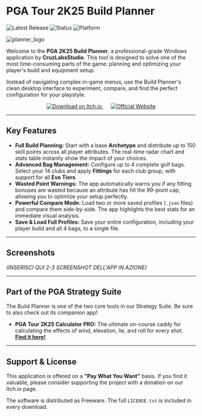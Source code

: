 # PGA Tour 2K25 Build Planner

![Latest Release](https://img.shields.io/github/v/release/cruz75/PGA-Build-Planner?label=Latest%20Version)
![Status](https://img.shields.io/badge/status-active-brightgreen)
![Platform](https://img.shields.io/badge/platform-Windows-blue)

![planner_logo](https://github.com/user-attachments/assets/9b6f48de-cd33-48b9-abf2-89893ea893ce)


Welcome to the **PGA 2K25 Build Planner**, a professional-grade Windows application by **CruzLabsStudio**. This tool is designed to solve one of the most time-consuming parts of the game: planning and optimizing your player's build and equipment setup.

Instead of navigating complex in-game menus, use the Build Planner's clean desktop interface to experiment, compare, and find the perfect configuration for your playstyle.

<p align="center">
  <a href="INSERISCI_QUI_URL_PAGINA_ITCHIO_PLANNER" target="_blank">
    <img src="https://img.shields.io/badge/Download_on_Itch.io-FA5C5C?style=for-the-badge&logo=itch.io&logoColor=white" alt="Download on Itch.io">
  </a>
  &nbsp;&nbsp;&nbsp;&nbsp;
  <a href="https://cruz75.github.io/PGA-Strategy-Suite/" target="_blank">
    <img src="https://img.shields.io/badge/Visit_Official_Website-2ECC71?style=for-the-badge&logo=google-chrome&logoColor=white" alt="Official Website">
  </a>
</p>

---

## Key Features

* **Full Build Planning:** Start with a base **Archetype** and distribute up to 150 skill points across all player attributes. The real-time radar chart and stats table instantly show the impact of your choices.
* **Advanced Bag Management:** Configure up to 4 complete golf bags. Select your 14 clubs and apply **Fittings** for each club group, with support for all **Evo Tiers**.
* **Wasted Point Warnings:** The app automatically warns you if any fitting bonuses are wasted because an attribute has hit the 99-point cap, allowing you to optimize your setup perfectly.
* **Powerful Compare Mode:** Load two or more saved profiles (`.json` files) and compare them side-by-side. The app highlights the best stats for an immediate visual analysis.
* **Save & Load Full Profiles:** Save your entire configuration, including your player build and all 4 bags, to a single file.

---

## Screenshots

*(INSERISCI QUI 2-3 SCREENSHOT DELL'APP IN AZIONE)*

---

## Part of the PGA Strategy Suite

The Build Planner is one of the two core tools in our Strategy Suite. Be sure to also check out its companion app!

* **PGA Tour 2K25 Calculator PRO:** The ultimate on-course caddy for calculating the effects of wind, elevation, lie, and roll for every shot. **[Find it here!](https://cruz75.itch.io/)**

---

## Support & License

This application is offered on a **"Pay What You Want"** basis. If you find it valuable, please consider supporting the project with a donation on our Itch.io page.

The software is distributed as Freeware. The full `LICENSE.txt` is included in every download.
